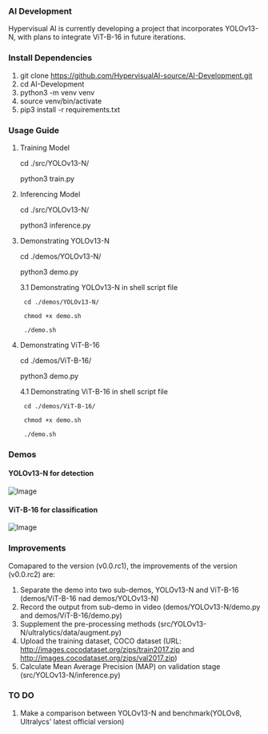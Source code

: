 ### AI Development                                                                                        
Hypervisual AI is currently developing a project that incorporates YOLOv13-N, with plans to integrate ViT-B-16 in future iterations.
                                                                                                    
### Install Dependencies                                                              
1. git clone https://github.com/HypervisualAI-source/AI-Development.git                      
2. cd AI-Development
3. python3 -m venv venv
4. source venv/bin/activate
5. pip3 install -r requirements.txt

### Usage Guide
1. Training Model
   
    cd ./src/YOLOv13-N/
   
	python3 train.py      
	
2. Inferencing Model
   
    cd ./src/YOLOv13-N/
                        
	python3 inference.py

3. Demonstrating YOLOv13-N

    cd ./demos/YOLOv13-N/
   
	python3 demo.py 

    3.1 Demonstrating YOLOv13-N in shell script file
   
        cd ./demos/YOLOv13-N/
   
        chmod +x demo.sh
   
	    ./demo.sh

5. Demonstrating ViT-B-16
   
    cd ./demos/ViT-B-16/
   
	python3 demo.py                  
                                       
    4.1 Demonstrating ViT-B-16 in shell script file
   
        cd ./demos/ViT-B-16/
   
        chmod +x demo.sh
   
	    ./demo.sh

	
### Demos
#### YOLOv13-N for detection
![Image](demos/YOLOv13-N/source/yolo_output.gif)

#### ViT-B-16 for classification
![Image](demos/ViT-B-16/source/vit_output.gif)

### Improvements
Comapared to the version (v0.0.rc1), the improvements of the version (v0.0.rc2) are:
1. Separate the demo into two sub-demos, YOLOv13-N and ViT-B-16 (demos/ViT-B-16 nad demos/YOLOv13-N)
2. Record the output from sub-demo in video (demos/YOLOv13-N/demo.py and demos/ViT-B-16/demo.py)
3. Supplement the pre-processing methods (src/YOLOv13-N/ultralytics/data/augment.py)
4. Upload the training dataset, COCO dataset (URL: http://images.cocodataset.org/zips/train2017.zip and http://images.cocodataset.org/zips/val2017.zip)
5. Calculate Mean Average Precision (MAP) on validation stage (src/YOLOv13-N/inference.py)

### TO DO
1. Make a comparison between YOLOv13-N and benchmark(YOLOv8, Ultralycs' latest official version)















